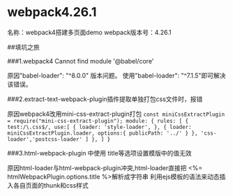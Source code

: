 # webpack4.26.1

名称：webpack4搭建多页面demo
webpack版本号：4.26.1


##填坑之旅

###1.webpack4 Cannot find module '@babel/core'

原因"babel-loader": "^8.0.0" 版本问题。 
使用"babel-loader": "^7.1.5"即可解决该错误。


###2.extract-text-webpack-plugin插件提取单独打包css文件时，报错

原因webpack4改用mini-css-extract-plugin打包
`
const miniCssExtractPlugin = require("mini-css-extract-plugin");
    module: {
        rules: [
                    {
                test:/\.css$/,
                use:[
                    {
                        loader: 'style-loader',
                    },
                    {
                        loader: miniCssExtractPlugin.loader,
                        options:{
                            publicPath: '../'
                        }
                    },
                    'css-loader','postcss-loader'
                ]
            },
        ]
        }
`


###3.html-webpack-plugin 中使用 title等选项设置模版中的值无效

原因html-loader与html-webpack-plugin冲突,html-loader直接把 <%= htmlWebpackPlugin.options.title %>解析成字符串
利用ejs模板的语法来动态插入各自页面的thunk和css样式
